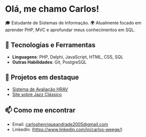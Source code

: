 # Olá, me chamo Carlos!

🎓 Estudante de Sistemas de Informação. 
🌍 Atualmente focado em aprender PHP, MVC e aprofundar meus conhecimentos em SQL.

## 🚀 Tecnologias e Ferramentas
- **Linguagens**: PHP, Delphi, JavaScript, HTML, CSS, SQL
- **Outras Habilidades**: Git, PostgreSQL

## 🌱 Projetos em destaque
- [Sistema de Avaliação HRAV](https://github.com/CarlosWeg/sistemaAvaliacaoHrav)
- [Site sobre Jazz Clássico](https://github.com/CarlosWeg/siteMusicosJazz)

## 📫 Como me encontrar
- Email: carloshenriqueandrade2005@gmail.com
- LinkedIn: (https://www.linkedin.com/in/carlos-weege/)
